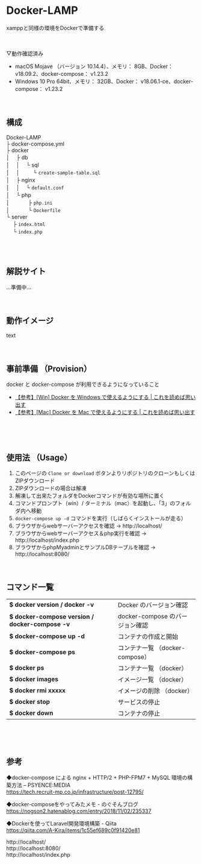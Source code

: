 # Docker-LAMP
xamppと同様の環境をDockerで準備する
<br><br><br>


▽動作確認済み
* macOS Mojave （バージョン 10.14.4）、メモリ： 8GB、Docker： v18.09.2、docker-compose： v1.23.2
* Windows 10 Pro 64bit、メモリ： 32GB、Docker： v18.06.1-ce、docker-compose： v1.23.2
<br><br><br>



## 構成

Docker-LAMP  
├ docker-compose.yml  
├ docker  
│　 ├ db  
│ 　│ 　└ sql  
│ 　│ 　 　└ `create-sample-table.sql`  
│　 ├ nginx  
│ 　│ 　└ `default.conf`  
│　 └ php  
│ 　　　 ├ `php.ini`  
│ 　　 　└ `Dockerfile`  
└ server  
 　 ├ `index.html`  
 　 └ `index.php`  
<br><br><br>



## 解説サイト

...準備中...
<br><br><br>



## 動作イメージ

text
<br><br><br>


## 事前準備 （Provision）

docker と docker-compose が利用できるようになっていること

* [【参考】[Win] Docker を Windows で使えるようにする | これを読めば思い出す](https://www.koreyome.com/web/docker-install-for-windows/)
* [【参考】[Mac] Docker を Mac で使えるようにする | これを読めば思い出す](https://www.koreyome.com/web/docker-install-desktop-for-mac/)




<br><br><br>


## 使用法 （Usage）

1. このページの `Clone or download` ボタンよりリポジトリのクローンもしくはZIPダウンロード
2. ZIPダウンロードの場合は解凍
3. 解凍して出来たフォルダをDockerコマンドが有効な場所に置く
4. コマンドプロンプト（win）/ ターミナル（mac）を起動し、「3」のフォルダ内へ移動
5. `docker-compose up -d` コマンドを実行（しばらくインストールが走る）
6. ブラウザからwebサーバーアクセスを確認 → http://localhost/
7. ブラウザからwebサーバーアクセス＆php実行を確認 → http://localhost/index.php
8. ブラウザからphpMyadminとサンプルDBテーブルを確認 → http://localhost:8080/
<br><br><br>



## コマンド一覧

<table>
 <tr>
  <td><b>$ docker version / docker -v</b></td>
  <td>Docker のバージョン確認</td>
 </tr>
 <tr>
  <td><b>$ docker-compose version / docker-compose -v</b></td>
  <td>docker-compose のバージョン確認</td>
 </tr>
 <tr>
  <td><b>$ docker-compose up -d</b></td>
  <td>コンテナの作成と開始</td>
 </tr>
 <tr>
  <td><b>$ docker-compose ps</b></td>
  <td>コンテナ一覧 （docker-compose）</td>
 </tr>
 <tr>
  <td><b>$ docker ps</b></td>
  <td>コンテナ一覧 （docker）</td>
 </tr>
 <tr>
  <td><b>$ docker images</b></td>
  <td>イメージ一覧 （docker）</td>
 </tr>
 <tr>
  <td><b>$ docker rmi xxxxx</b></td>
  <td>イメージの削除 （docker）</td>
 </tr>
 <tr>
  <td><b>$ docker stop</b></td>
  <td>サービスの停止</td>
 </tr>
 <tr>
  <td><b>$ docker down</b></td>
  <td>コンテナの停止</td>
 </tr>
</table>  
<br><br><br>







## 参考
◆docker-compose による nginx + HTTP/2 + PHP-FPM7 + MySQL 環境の構築方法 &#8211; PSYENCE:MEDIA  
https://tech.recruit-mp.co.jp/infrastructure/post-12795/  

◆docker-composeをやってみたメモ - のぐそんブログ  
https://nogson2.hatenablog.com/entry/2018/11/02/235337  

◆Dockerを使ってLaravel開発環境構築 - Qiita  
https://qiita.com/A-Kira/items/1c55ef689c0f91420e81  

http://localhost/  
http://localhost:8080/  
http://localhost/index.php  
















